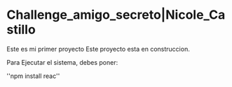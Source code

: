# Challenge_amigo_secreto|Nicole_Castillo
Este es mi primer proyecto
Este proyecto esta en construccion.

Para Ejecutar el sistema, debes poner:

''npm install reac''
